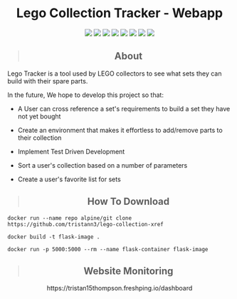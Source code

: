 <h1 align="center">Lego Collection Tracker - Webapp</h1>

<p align="center">
    <!-- code size  -->
    <img src="https://img.shields.io/github/languages/code-size/tristann3/lego-collection-xref" />
    <!-- issues -->
    <img src="https://img.shields.io/github/issues/tristann3/lego-collection-xref" >
    <!-- pull requests -->
    <img src="https://img.shields.io/github/issues-pr/tristann3/lego-collection-xref" />
    <!-- number of commits per year -->
    <img src="https://img.shields.io/github/commit-activity/y/tristann3/lego-collection-xref" />
    <!-- last commit -->
    <img src="https://img.shields.io/github/last-commit/tristann3/lego-collection-xref" />
    <!-- image size -->
    <img src ="https://img.shields.io/docker/image-size/tristann3/legos_app_image">
    <!-- docker build status -->
    <img src ="https://img.shields.io/docker/cloud/build/tristann3/legos_app_image">
    <!-- website up/down status -->
    <img src ="https://img.shields.io/website?down_color=red&down_message=down&up_color=green&up_message=up&url=https%3A%2F%2Flego-tracker.dev.tristan-thompson.com">

</p>

> <h2 align="center">About</h2>

Lego Tracker is a tool used by LEGO collectors to see what sets they can build with their spare parts.


In the future, We hope to develop this project so that:

- A User can cross reference a set's requirements to build a set they have not yet bought

- Create an environment that makes it effortless to add/remove parts to their collection

- Implement Test Driven Development

- Sort a user's collection based on a number of parameters

- Create a user's favorite list for sets


> <h2 align="center"> How To Download </h2>

```
docker run --name repo alpine/git clone https://github.com/tristann3/lego-collection-xref
```
```
docker build -t flask-image .
```
```
docker run -p 5000:5000 --rm --name flask-container flask-image
```


> <h2 align="center">Website Monitoring</h2>
<p align="center"><a>https://tristan15thompson.freshping.io/dashboard</a></p>
